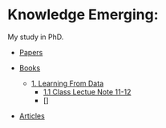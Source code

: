 # Knowledge Emerging: #

My study in PhD.

* [Papers](papersReading/README.md)	
*  [Books](booksReading/README.md)
     * [1. Learning From Data](booksReading/RFD_README.md) 
         - [1.1 Class Lectue Note 11-12](booksReading/MLF_Les11_12.md)
         - []
     
* [Articles](articlesReading/README.md)